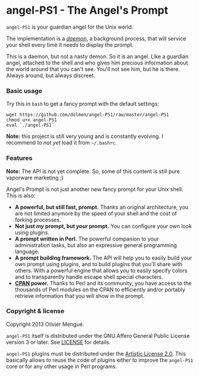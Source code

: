 angel-PS1 - The Angel's Prompt
==============================


`angel-PS1` is your guardian angel for the Unix world.


The implementation is a
[*daemon*](https://en.wikipedia.org/wiki/Daemon_%28computing%29),
a background process, that will service your shell every time it needs to
display the prompt.

This is a daemon, but not a nasty demon. So it is an angel. Like a
guardian angel, attached to the shell and who gives him precious
information about the world around that you can't see. You'll not see him,
but he is there. Always around, but always discreet.

### Basic usage

Try this in `bash` to get a fancy prompt with the default settings:

    wget https://github.com/dolmen/angel-PS1/raw/master/angel-PS1
    chmod u+x angel-PS1
    eval `./angel-PS1`

**Note:** this project is still very young and is constantly evolving. I
recommend to *not yet* load it from `~/.bashrc`.

### Features

**Note:** The API is not yet complete. So, some of this content is still
pure vaporware marketing ;)

Angel's Prompt is not just another new fancy prompt for your Unix shell.
This is also:

* **A powerful, but still fast, prompt.** Thanks an original architecture,
  you are not limited anymore by the speed of your shell and the cost of
  forking processes.
* **Not just *my* prompt, but *your* prompt.** You can configure your own
  look using plugins.
* **A prompt written in Perl.** The powerful companion to your administration
  tasks, but also an expressive general programming language.
* **A prompt building framework.** The API will help you to easily build your
  own prompt using plugins, and to build plugins that you'll share with others.
  With a powerful engine that allows you to easily specify colors and to
  transparently handle escape shell special characters.
* **[CPAN](https://metacpan.org/) power.** Thanks to Perl and its community,
  you have access to the thousands of Perl modules on the CPAN to efficiently
  and/or portably retrieve information that you will show in the prompt.


### Copyright & license

Copyright 2013 Olivier Mengué.

`angel-PS1` itself is distributed under the GNU Affero General Public License
version 3 or later. See [LICENSE](LICENSE) for details.

`angel-PS1` plugins must be distributed under the
[Artistic License 2.0](http://opensource.org/licenses/Artistic-2.0).
This basically allows to reuse the code of plugins either to improve the
`angel-PS1` core or for any other usage in Perl programs.

